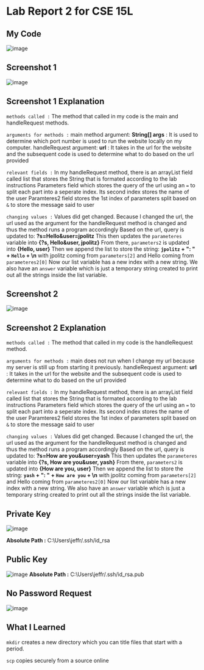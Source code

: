 # Lab Report 2 for CSE 15L

## My Code
![image](https://github.com/L0oter1/cse15l-lab-reports/assets/147905421/b010dd9e-fd5a-4347-aa50-d779cfa6292f)

## Screenshot 1
![image](https://github.com/L0oter1/cse15l-lab-reports/assets/147905421/faade59d-e50c-4d27-b8b3-78f971646ce2)

## Screenshot 1 Explanation
`methods called :`
The method that called in my code is the main and handleRequest methods.

`arguments for methods :`
main method argument: **String[] args** : It is used to determine which port number is used to run the website locally on my computer.
handleRequest argument: **url** : It takes in the url for the website and the subsequent code is used to determine what to do based on the url provided

`relevant fields :`
In my handleRequest method, there is an arrayList field called list that stores the String that is formated according to the lab instructions
Parameters field which stores the query of the url using an `=` to split each part into a seperate index. Its second index stores the name of the user
Paramteres2 field stores the 1st index of parameters split based on `&` to store the message said to user

`changing values :`
Values did get changed. Because I changed the url, the url used as the argument for the handleRequest method is changed and thus the method runs a program accordingly
Based on the url, query is updated to: **?s=Hello&user=jpolitz**
This then updates the `parameteres` variable into **{?s, Hello&user, jpolitz}** 
From there, `parameters2` is updated into **{Hello, user}**
Then we append the list to store the string: **`jpolitz` + ": " + `Hello` + \n** with jpolitz coming from `parameters[2]` and Hello coming from `parameteres2[0]`
Now our list variable has a new index with a new string.
We also have an `answer` variable which is just a temporary string created to print out all the strings inside the list variable.

## Screenshot 2
![image](https://github.com/L0oter1/cse15l-lab-reports/assets/147905421/3a983366-c079-41e7-b1bc-75e6ec391b63)

## Screenshot 2 Explanation 
`methods called :`
The method that called in my code is the handleRequest method.

`arguments for methods :`
main does not run when I change my url because my server is still up from starting it previously.
handleRequest argument: **url** : It takes in the url for the website and the subsequent code is used to determine what to do based on the url provided

`relevant fields :`
In my handleRequest method, there is an arrayList field called list that stores the String that is formated according to the lab instructions
Parameters field which stores the query of the url using an `=` to split each part into a seperate index. Its second index stores the name of the user
Paramteres2 field stores the 1st index of parameters split based on `&` to store the message said to user

`changing values :`
Values did get changed. Because I changed the url, the url used as the argument for the handleRequest method is changed and thus the method runs a program accordingly
Based on the url, query is updated to: **?s=How are you&user=yash**
This then updates the `parameteres` variable into **{?s, How are you&user, yash}** 
From there, `parameters2` is updated into **{How are you, user}**
Then we append the list to store the string: **`yash` + ": " + `How are you` + \n** with jpolitz coming from `parameters[2]` and Hello coming from `parameteres2[0]`
Now our list variable has a new index with a new string.
We also have an `answer` variable which is just a temporary string created to print out all the strings inside the list variable.


## Private Key
![image](https://github.com/L0oter1/cse15l-lab-reports/assets/147905421/3d7ab1ab-5b3f-4fab-90d0-a041f9056f85)

**Absolute Path :**  C:\Users\jeffr/.ssh/id_rsa

## Public Key
![image](https://github.com/L0oter1/cse15l-lab-reports/assets/147905421/f09acf49-83ac-4bba-ad66-0b80ffc3577e)
**Absolute Path :** C:\Users\jeffr/.ssh/id_rsa.pub

## No Password Request
![image](https://github.com/L0oter1/cse15l-lab-reports/assets/147905421/e76fe2f0-e9eb-42fa-a6d9-af2420f6677c)


## What I Learned 
`mkdir` creates a new directory which you can title files that start with a period.

`scp` copies securely from a source online












